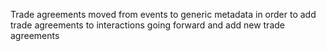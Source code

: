 Trade agreements moved from events to generic metadata in order to add trade agreements to interactions going forward and add new trade agreements
